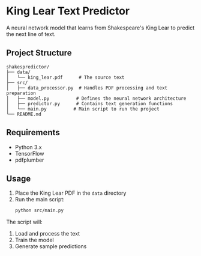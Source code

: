 # King Lear Text Predictor

A neural network model that learns from Shakespeare's King Lear to predict the next line of text.

## Project Structure

```
shakespredictor/
├── data/
│   └── king_lear.pdf      # The source text
├── src/
│   ├── data_processor.py  # Handles PDF processing and text preparation
│   ├── model.py          # Defines the neural network architecture
│   ├── predictor.py      # Contains text generation functions
│   └── main.py          # Main script to run the project
└── README.md
```

## Requirements

- Python 3.x
- TensorFlow
- pdfplumber

## Usage

1. Place the King Lear PDF in the `data` directory
2. Run the main script:
   ```bash
   python src/main.py
   ```

The script will:
1. Load and process the text
2. Train the model
3. Generate sample predictions
